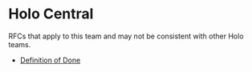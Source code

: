 
# Holo Central
RFCs that apply to this team and may not be consistent with other Holo teams.

- [Definition of Done](./definition-of-done.md)
